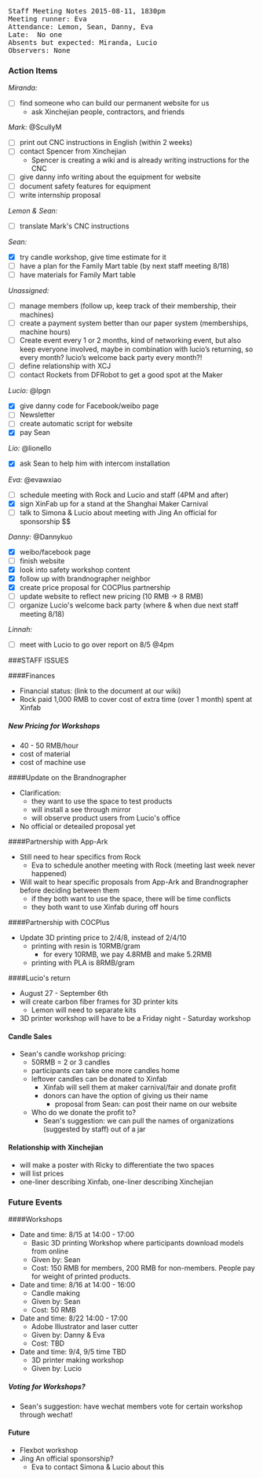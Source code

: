 <pre>
Staff Meeting Notes 2015-08-11, 1830pm
Meeting runner: Eva
Attendance: Lemon, Sean, Danny, Eva
Late:  No one
Absents but expected: Miranda, Lucio
Observers: None
</pre>

### Action Items

*Miranda:*
- [ ] find someone who can build our permanent website for us
  * ask Xinchejian people, contractors, and friends 
  
*Mark:* @ScullyM
- [ ] print out CNC instructions in English (within 2 weeks)
- [ ] contact Spencer from Xinchejian
  * Spencer is creating a wiki and is already writing instructions for the CNC
- [ ] give danny info writing about the equipment for website
- [ ] document safety features for equipment
- [ ] write internship proposal
 
*Lemon & Sean:*
- [ ] translate Mark's CNC instructions

*Sean:*
- [x] try candle workshop, give time estimate for it
- [ ] have a plan for the Family Mart table (by next staff meeting 8/18)
- [ ] have materials for Family Mart table

*Unassigned:*
- [ ] manage members (follow up, keep track of their membership, their machines)
- [ ] create a payment system better than our paper system (memberships, machine hours)
- [ ] Create event every 1 or 2 months, kind of networking event, but also keep everyone involved, maybe in combination with lucio’s returning, so every month? lucio’s welcome back party every month?!
- [ ] define relationship with XCJ
- [ ] contact Rockets from DFRobot to get a good spot at the Maker 

*Lucio:* @lpgn
- [x] give danny code for Facebook/weibo page
- [ ] Newsletter
- [ ] create automatic script for website
- [x] pay Sean

*Lio:* @lionello
- [x] ask Sean to help him with intercom installation

*Eva:* @evawxiao
- [ ] schedule meeting with Rock and Lucio and staff (4PM and after)
- [x] sign XinFab up for a stand at the Shanghai Maker Carnival
- [ ] talk to Simona & Lucio about meeting with Jing An official for sponsorship $$

*Danny:* @Dannykuo
- [x] weibo/facebook page
- [ ] finish website
- [x] look into safety workshop content
- [x] follow up with brandnographer neighbor
- [x] create price proposal for COCPlus partnership
- [ ] update website to reflect new pricing (10 RMB -> 8 RMB)
- [ ] organize Lucio's welcome back party (where & when due next staff meeting 8/18)

*Linnah:*
- [ ] meet with Lucio to go over report on 8/5 @4pm

###STAFF ISSUES

####Finances

* Financial status: (link to the document at our wiki)
* Rock paid 1,000 RMB to cover cost of extra time (over 1 month) spent at Xinfab

##### New Pricing for Workshops

* 40 - 50 RMB/hour
* cost of material
* cost of machine use

####Update on the Brandnographer

* Clarification:
  * they want to use the space to test products
  * will install a see through mirror
  * will observe product users from Lucio's office
* No official or deteailed proposal yet

####Partnership with App-Ark

* Still need to hear specifics from Rock
  * Eva to schedule another meeting with Rock (meeting last week never happened)
* Will wait to hear specific proposals from App-Ark and Brandnographer before deciding between them 
  * if they both want to use the space, there will be time conflicts
  * they both want to use Xinfab during off hours

####Partnership with COCPlus
* Update 3D printing price to 2/4/8, instead of 2/4/10
  * printing with resin is 10RMB/gram
    * for every 10RMB, we pay 4.8RMB and make  5.2RMB
  * printing with PLA is 8RMB/gram


####Lucio's return
* August 27 - September 6th
* will create carbon fiber frames for 3D printer kits
  * Lemon will need to separate kits
* 3D printer workshop will have to be a Friday night - Saturday workshop

#### Candle Sales

* Sean's candle workshop pricing:
  * 50RMB = 2 or 3 candles
  * participants can take one more candles home
  * leftover candles can be donated to Xinfab
    * Xinfab will sell them at maker carnival/fair and donate profit
    * donors can have the option of giving us their name
      * proposal from Sean: can post their name on our website
  * Who do we donate the profit to?
    * Sean's suggestion: we can pull the names of organizations (suggested by staff) out of a jar

#### Relationship with Xinchejian

* will make a poster with Ricky to differentiate the two spaces
* will list prices
* one-liner describing Xinfab, one-liner describing Xinchejian

### Future Events

####Workshops

* Date and time: 8/15 at 14:00 - 17:00
  * Basic 3D printing Workshop where participants download models from online
  * Given by: Sean
  * Cost: 150 RMB for members, 200 RMB for non-members. People pay for weight of printed products.
* Date and time: 8/16 at 14:00 - 16:00
  * Candle making
  * Given by: Sean
  * Cost: 50 RMB
* Date and time: 8/22 14:00 - 17:00
  * Adobe Illustrator and laser cutter
  * Given by: Danny & Eva
  * Cost: TBD
* Date and time: 9/4, 9/5 time TBD
  * 3D printer making workshop
  * Given by: Lucio
  
##### Voting for Workshops?
* Sean's suggestion: have wechat members vote for certain workshop through wechat!

#### Future
* Flexbot workshop
* Jing An official sponsorship?
  * Eva to contact Simona & Lucio about this
